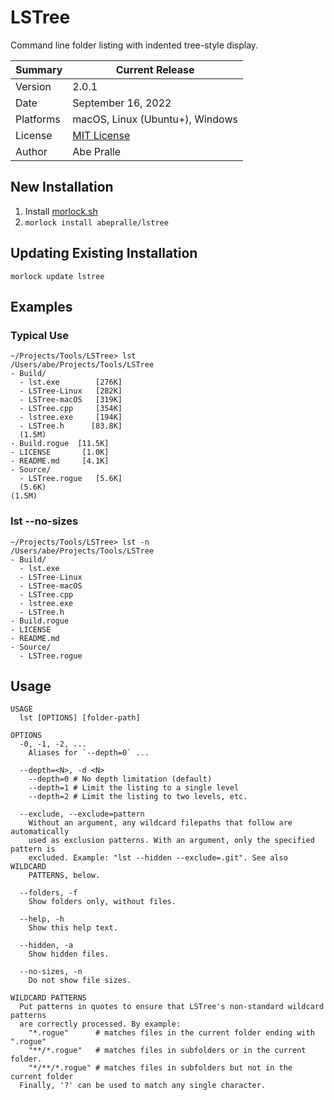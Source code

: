 # LSTree
Command line folder listing with indented tree-style display.

Summary   | Current Release
----------|-----------------------
Version   | 2.0.1
Date      | September 16, 2022
Platforms | macOS, Linux (Ubuntu+), Windows
License   | [MIT License](LICENSE)
Author    | Abe Pralle

## New Installation

1. Install [morlock.sh](https://morlock.sh)
2. `morlock install abepralle/lstree`

## Updating Existing Installation
`morlock update lstree`

## Examples

### Typical Use

    ~/Projects/Tools/LSTree> lst
    /Users/abe/Projects/Tools/LSTree
    - Build/
      - lst.exe        [276K]
      - LSTree-Linux   [282K]
      - LSTree-macOS   [319K]
      - LSTree.cpp     [354K]
      - lstree.exe     [194K]
      - LSTree.h      [83.8K]
      (1.5M)
    - Build.rogue  [11.5K]
    - LICENSE       [1.0K]
    - README.md     [4.1K]
    - Source/
      - LSTree.rogue   [5.6K]
      (5.6K)
    (1.5M)

### lst --no-sizes

    ~/Projects/Tools/LSTree> lst -n
    /Users/abe/Projects/Tools/LSTree
    - Build/
      - lst.exe
      - LSTree-Linux
      - LSTree-macOS
      - LSTree.cpp
      - lstree.exe
      - LSTree.h
    - Build.rogue
    - LICENSE
    - README.md
    - Source/
      - LSTree.rogue

## Usage

    USAGE
      lst [OPTIONS] [folder-path]

    OPTIONS
      -0, -1, -2, ...
        Aliases for `--depth=0` ...

      --depth=<N>, -d <N>
        --depth=0 # No depth limitation (default)
        --depth=1 # Limit the listing to a single level
        --depth=2 # Limit the listing to two levels, etc.

      --exclude, --exclude=pattern
        Without an argument, any wildcard filepaths that follow are automatically
        used as exclusion patterns. With an argument, only the specified pattern is
        excluded. Example: "lst --hidden --exclude=.git". See also WILDCARD
        PATTERNS, below.

      --folders, -f
        Show folders only, without files.

      --help, -h
        Show this help text.

      --hidden, -a
        Show hidden files.

      --no-sizes, -n
        Do not show file sizes.

    WILDCARD PATTERNS
      Put patterns in quotes to ensure that LSTree's non-standard wildcard patterns
      are correctly processed. By example:
        "*.rogue"      # matches files in the current folder ending with ".rogue"
        "**/*.rogue"   # matches files in subfolders or in the current folder.
        "*/**/*.rogue" # matches files in subfolders but not in the current folder
      Finally, '?' can be used to match any single character.
